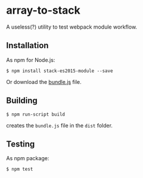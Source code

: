 # array-to-stack
A useless(?) utility to test webpack module workflow.

## Installation

As npm for Node.js:

```
$ npm install stack-es2015-module --save
```

Or download the [bundle.js](https://raw.githubusercontent.com/onsetsu/array-to-stack/master/bundle.js) file.

## Building

```
$ npm run-script build
```

creates the `bundle.js` file in the `dist` folder.

## Testing

As npm package:

```
$ npm test
```
